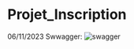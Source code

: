 # Projet_Inscription
 06/11/2023
 Swwagger:
![swagger](https://github.com/safae12-1/Projet_Inscription/assets/124156186/ede01f3e-e270-4bd0-b5e4-605e4ea97ce1)

